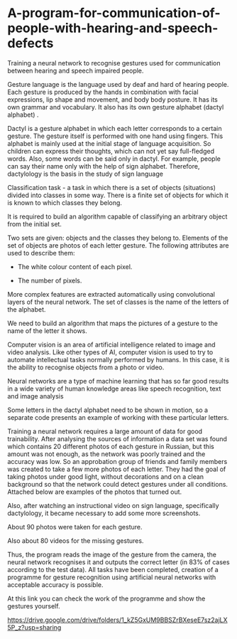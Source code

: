 # A-program-for-communication-of-people-with-hearing-and-speech-defects
Training a neural network to recognise gestures used for communication between hearing and speech impaired people.

Gesture language is the language used by deaf and hard of hearing people. Each gesture is produced by the hands in combination with facial expressions, lip shape and movement, and body body posture. It has its own grammar and vocabulary. It also has its own gesture alphabet (dactyl alphabet) .

Dactyl is a gesture alphabet in which each letter corresponds to a certain gesture. The gesture itself is performed with one hand using fingers. This alphabet is mainly used at the initial stage of language acquisition. So children can express their thoughts, which can not yet say full-fledged words. Also, some words can be said only in dactyl. For example, people can say their name only with the help of sign alphabet. Therefore, dactylology is the basis in the study of sign language

Classification task - a task in which there is a set of objects (situations) divided into classes in some way. There is a finite set of objects for which it is known to which classes they belong.

It is required to build an algorithm capable of classifying an arbitrary object from the initial set.

Two sets are given: objects and the classes they belong to. Elements of the set of objects are photos of each letter gesture. The following attributes are used to describe them:

- The white colour content of each pixel.

- The number of pixels.

More complex features are extracted automatically using convolutional layers of the neural network. The set of classes is the name of the letters of the alphabet.

We need to build an algorithm that maps the pictures of a gesture to the name of the letter it shows.

Computer vision is an area of artificial intelligence related to image and video analysis. Like other types of AI, computer vision is used to try to automate intellectual tasks normally performed by humans. In this case, it is the ability to recognise objects from a photo or video.

Neural networks are a type of machine learning that has so far good results in a wide variety of human knowledge areas like speech recognition, text and image analysis

Some letters in the dactyl alphabet need to be shown in motion, so a separate code presents an example of working with these particular letters.

Training a neural network requires a large amount of data for good trainability. After analysing the sources of information a data set was found which contains 20 different photos of each gesture in Russian, but this amount was not enough, as the network was poorly trained and the accuracy was low. So an approbation group of friends and family members was created to take a few more photos of each letter. They had the goal of taking photos under good light, without decorations and on a clean background so that the network could detect gestures under all conditions. Attached below are examples of the photos that turned out.

Also, after watching an instructional video on sign language, specifically dactylology, it became necessary to add some more screenshots.

About 90 photos were taken for each gesture.

Also about 80 videos for the missing gestures.

Thus, the program reads the image of the gesture from the camera, the neural network recognises it and outputs the correct letter (in 83% of cases according to the test data). All tasks have been completed, creation of a programme for gesture recognition using artificial neural networks with acceptable accuracy is possible.

At this link you can check the work of the programme and show the gestures yourself.

https://drive.google.com/drive/folders/1_kZ5GxUM9BBSZrBXeseE7sz2ajLX5P_z?usp=sharing
